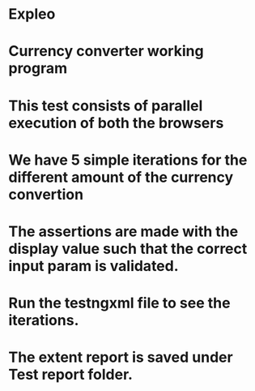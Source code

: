 # Expleo
# Currency converter working program
# This test consists of parallel execution of both the browsers
# We have 5 simple iterations for the different amount of the currency convertion
# The assertions are made with the display value such that the correct input param is validated.
# Run the testngxml file to see the iterations.
# The extent report is saved under Test report folder.
